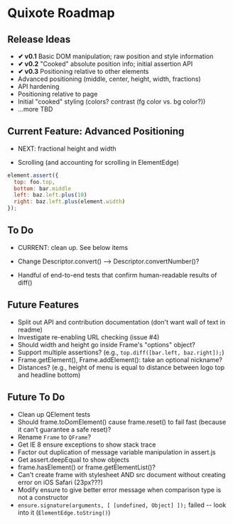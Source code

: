 # Quixote Roadmap

## Release Ideas

* **✔ v0.1** Basic DOM manipulation; raw position and style information
* **✔ v0.2** "Cooked" absolute position info; initial assertion API
* **✔ v0.3** Positioning relative to other elements
* Advanced positioning (middle, center, height, width, fractions)
* API hardening
* Positioning relative to page
* Initial "cooked" styling (colors? contrast (fg color vs. bg color?))
* ...more TBD


## Current Feature: Advanced Positioning

* NEXT: fractional height and width

* Scrolling (and accounting for scrolling in ElementEdge)

```javascript
element.assert({
  top: foo.top,
  bottom: bar.middle
  left: baz.left.plus(10)
  right: baz.left.plus(element.width)
});
```

## To Do

* CURRENT: clean up. See below items

* Change Descriptor.convert() --> Descriptor.convertNumber()?

* Handful of end-to-end tests that confirm human-readable results of diff()


## Future Features

* Split out API and contribution documentation (don't want wall of text in readme)
* Investigate re-enabling URL checking (issue #4)
* Should width and height go inside Frame's "options" object?
* Support multiple assertions? (e.g., `top.diff([bar.left, baz.right]);`)
* Frame.getElement(), Frame.addElement(): take an optional nickname?
* Distances? (e.g., height of menu is equal to distance between logo top and headline bottom)


## Future To Do

* Clean up QElement tests
* Should frame.toDomElement() cause frame.reset() to fail fast (because it can't guarantee a safe reset)?
* Rename `Frame` to `QFrame`?
* Get IE 8 ensure exceptions to show stack trace
* Factor out duplication of message variable manipulation in assert.js
* Get assert.deepEqual to show objects
* frame.hasElement() or frame.getElementList()?
* Can't create frame with stylesheet AND src document without creating error on iOS Safari (23px???)
* Modify ensure to give better error message when comparison type is not a constructor
* `ensure.signature(arguments, [ [undefined, Object] ]);` failed -- look into it (`ElementEdge.toString()`)
